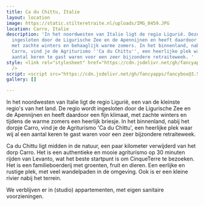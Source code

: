 ```yaml
---
title: Ca du Chittu, Italie
layout: location
image: https://static.stilteretraite.nl/uploads/IMG_0459.JPG
location: Carro, Italie
description: 'In het noordwesten van Italie ligt de regio Ligurië. Deze streek wordt
  ingesloten door de Ligurische Zee en de Apennijnen en heeft daardoor een fijn klimaat,
  met zachte winters en behaaglijk warme zomers. In het binnenland, nabij het dorpje
  Carro, vind je de Agriturismo ''Ca du Chittu'', een heerlijke plek waar wij al een
  aantal keren te gast waren voor een zeer bijzondere retraiteweek. '
style: <link rel="stylesheet" href="https://cdn.jsdelivr.net/gh/fancyapps/fancybox@3.5.7/dist/jquery.fancybox.min.css"
  />
script: <script src="https://cdn.jsdelivr.net/gh/fancyapps/fancybox@3.5.7/dist/jquery.fancybox.min.js"></script>
gallery: []

---
```

In het noordwesten van Italie ligt de regio Ligurië, een van de kleinste regio's van het land. De regio wordt ingesloten door de Ligurische Zee en de Apennijnen en heeft daardoor een fijn klimaat, met zachte winters en tijdens de warme zomers een heerlijk briesje. In het binnenland, nabij het dorpje Carro, vind je de Agriturismo 'Ca du Chittu', een heerlijke plek waar wij al een aantal keren te gast waren voor een zeer bijzondere retraiteweek.   
  
Ca du Chittu ligt midden in de natuur, een paar kilometer verwijderd van het dorp Carro. Het is een authentieke en mooie agriturismo op 30 minuten rijden van Levanto, wat het beste startpunt is om CinqueTerre te bezoeken. Het is een familieboerderij met groenten, fruit en dieren. Een eerlijke en rustige plek, met veel wandelpaden in de omgeving. Ook is er een kleine rivier nabij het terrein. 

We verblijven er in (studio) appartementen, met eigen sanitaire voorzieningen.   